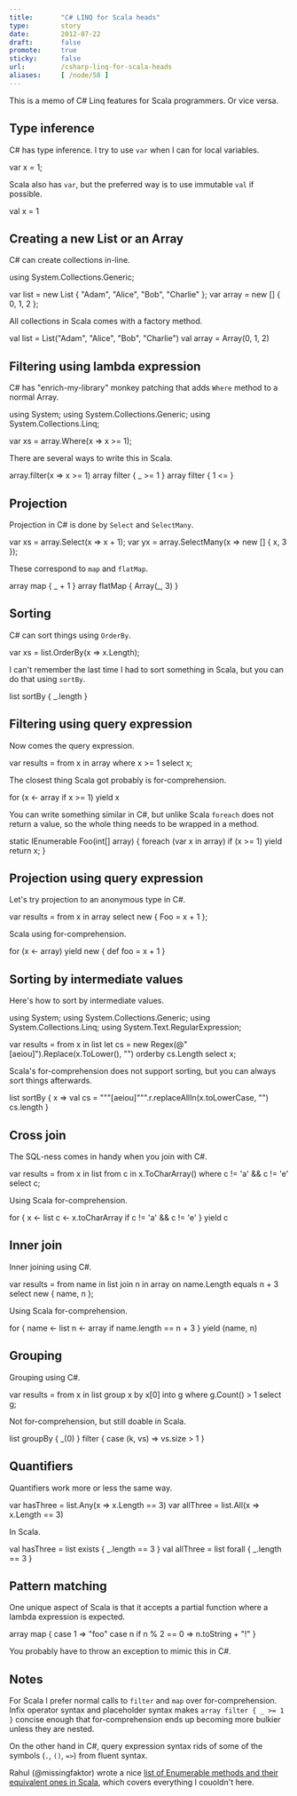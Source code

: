 ```yaml
---
title:       "C# LINQ for Scala heads"
type:        story
date:        2012-07-22
draft:       false
promote:     true
sticky:      false
url:         /csharp-linq-for-scala-heads
aliases:     [ /node/58 ]
---
```


  [1]: http://stackoverflow.com/questions/8104846/chart-of-ienumerable-linq-equivalents-in-scala/8106548#8106548

This is a memo of C# Linq features for Scala programmers. Or vice versa.

## Type inference

C# has type inference. I try to use `var` when I can for local variables.

<csharp>
var x = 1;
</csharp>

Scala also has `var`, but the preferred way is to use immutable `val` if possible.

<scala>
val x = 1
</scala>

## Creating a new List or an Array

C# can create collections in-line.

<csharp>
using System.Collections.Generic;

var list = new List<string> { "Adam", "Alice", "Bob", "Charlie" };
var array = new [] { 0, 1, 2 };
</csharp>

All collections in Scala comes with a factory method.

<scala>
val list = List("Adam", "Alice", "Bob", "Charlie")
val array = Array(0, 1, 2)
</scala>

## Filtering using lambda expression

C# has "enrich-my-library" monkey patching that adds `Where` method to a normal Array.

<csharp>
using System;
using System.Collections.Generic;
using System.Collections.Linq;

var xs = array.Where(x => x >= 1);
</csharp>

There are several ways to write this in Scala.

<scala>
array.filter(x => x >= 1)
array filter { _ >= 1 }
array filter { 1 <= }
</scala>

## Projection

Projection in C# is done by `Select` and `SelectMany`.

<csharp>
var xs = array.Select(x => x + 1);
var yx = array.SelectMany(x => new [] { x, 3 });
</csharp>

These correspond to `map` and `flatMap`.

<scala>
array map { _ + 1 }
array flatMap { Array(_, 3) }
</scala>

## Sorting

C# can sort things using `OrderBy`.

<csharp>
var xs = list.OrderBy(x => x.Length);
</csharp>

I can't remember the last time I had to sort something in Scala, but you can do that using `sortBy`.

<scala>
list sortBy { _.length }
</scala>

## Filtering using query expression

Now comes the query expression.

<csharp>
var results =
    from x in array
    where x >= 1
    select x;
</csharp>

The closest thing Scala got probably is for-comprehension.

<scala>
for (x <- array if x >= 1)
  yield x
</scala>

You can write something similar in C#, but unlike Scala `foreach` does not return a value, so the whole thing needs to be wrapped in a method.

<csharp>
static IEnumerable<int> Foo(int[] array)
{
    foreach (var x in array)
        if (x >= 1)
            yield return x;
}
</csharp>

## Projection using query expression

Let's try projection to an anonymous type in C#.

<csharp>
var results =
    from x in array
    select new { Foo = x + 1 };
</csharp>

Scala using for-comprehension.

<scala>
for (x <- array)
  yield new { def foo = x + 1 }
</scala>

## Sorting by intermediate values

Here's how to sort by intermediate values.

<csharp>
using System;
using System.Collections.Generic;
using System.Collections.Linq;
using System.Text.RegularExpression;

var results =
    from x in list
    let cs = new Regex(@"[aeiou]").Replace(x.ToLower(), "")
    orderby cs.Length
    select x;
</csharp>

Scala's for-comprehension does not support sorting, but you can always sort things afterwards.

<scala>
list sortBy { x =>
  val cs = """[aeiou]""".r.replaceAllIn(x.toLowerCase, "")
  cs.length
}
</scala>

## Cross join

The SQL-ness comes in handy when you join with C#.

<csharp>
var results =
    from x in list
    from c in x.ToCharArray()
    where c != 'a' && c != 'e'
    select c;
</csharp>

Using Scala for-comprehension.

<scala>
for {
  x <- list
  c <- x.toCharArray
  if c != 'a' && c != 'e'
} yield c
</scala>

## Inner join

Inner joining using C#.

<csharp>
var results =
    from name in list
    join n in array on name.Length equals n + 3
    select new { name, n };
</csharp>

Using Scala for-comprehension.

<scala>
for {
  name <- list
  n <- array if name.length == n + 3
} yield (name, n)
</scala>

## Grouping

Grouping using C#.

<csharp>
var results =
    from x in list
    group x by x[0] into g
    where g.Count() > 1
    select g;
</csharp>

Not for-comprehension, but still doable in Scala.

<scala>
list groupBy { _(0) } filter { case (k, vs) =>
  vs.size > 1 }
</scala>

## Quantifiers

Quantifiers work more or less the same way.

<csharp>
var hasThree = list.Any(x => x.Length == 3)
var allThree = list.All(x => x.Length == 3)
</csharp>

In Scala.

<scala>
val hasThree = list exists { _.length == 3 }
val allThree = list forall { _.length == 3 }
</scala>

## Pattern matching

One unique aspect of Scala is that it accepts a partial function where a lambda expression is expected.

<scala>
array map {
  case 1 => "foo"
  case n if n % 2 == 0 => n.toString + "!"
}
</scala>

You probably have to throw an exception to mimic this in C#.

## Notes

For Scala I prefer normal calls to `filter` and `map` over for-comprehension. Infix operator syntax and placeholder syntax makes `array filter { _ >= 1 }` concise enough that for-comprehension ends up becoming more bulkier unless they are nested.

On the other hand in C#, query expression syntax rids of some of the symbols (`.`, `()`, `=>`) from fluent syntax.

Rahul (@missingfaktor) wrote a nice [list of Enumerable methods and their equivalent ones in Scala][1], which covers everything I couoldn't here.
